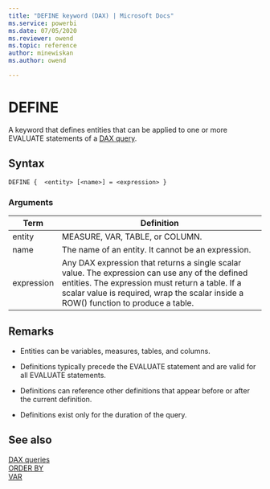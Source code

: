 ```yaml
---
title: "DEFINE keyword (DAX) | Microsoft Docs"
ms.service: powerbi 
ms.date: 07/05/2020
ms.reviewer: owend
ms.topic: reference
author: minewiskan
ms.author: owend

---
```

# DEFINE
  
A keyword that defines entities that can be applied to one or more EVALUATE statements of a [DAX query](dax-queries.md).

## Syntax  
  
```dax
DEFINE {  <entity> [<name>] = <expression> }
```
  
### Arguments
  
|Term|Definition|  
|--------|--------------|  
|entity|MEASURE, VAR, TABLE, or COLUMN.|
|name|The name of an entity. It cannot be an expression.|  
|expression|Any DAX expression that returns a single scalar value. The expression can use any of the defined entities. The expression must return a table. If a scalar value is required, wrap the scalar inside a ROW() function to produce a table.|  
  
## Remarks

- Entities can be variables, measures, tables, and columns.

- Definitions typically precede the EVALUATE statement and are valid for all EVALUATE statements.

- Definitions can reference other definitions that appear before or after the current definition.

- Definitions exist only for the duration of the query.

## See also

[DAX queries](dax-queries.md)  
[ORDER BY](orderby-statement-dax.md)  
[VAR](var-dax.md)  